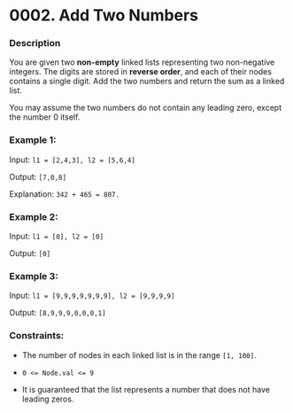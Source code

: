 # 0002. Add Two Numbers

### Description
You are given two __non-empty__ linked lists representing two non-negative integers. The digits are stored in __reverse order__, and each of their nodes contains a single digit. Add the two numbers and return the sum as a linked list.

You may assume the two numbers do not contain any leading zero, except the number 0 itself.

 

### Example 1:

Input: `l1 = [2,4,3], l2 = [5,6,4]`

Output: `[7,0,8]`

Explanation: `342 + 465 = 807.`

### Example 2:

Input: `l1 = [0], l2 = [0]`

Output: `[0]`

### Example 3:

Input: `l1 = [9,9,9,9,9,9,9], l2 = [9,9,9,9]`

Output: `[8,9,9,9,0,0,0,1]`

 

### Constraints:

* The number of nodes in each linked list is in the range `[1, 100]`.

* `0 <= Node.val <= 9`

* It is guaranteed that the list represents a number that does not have leading zeros.

